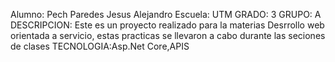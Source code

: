 Alumno: Pech Paredes Jesus Alejandro
Escuela: UTM
GRADO: 3
GRUPO: A
DESCRIPCION: Este es un proyecto realizado para la materias Desrrollo web orientada
a servicio, estas practicas se llevaron a cabo durante las seciones de clases
TECNOLOGIA:Asp.Net Core,APIS
